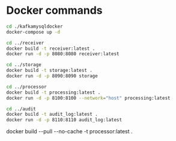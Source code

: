 # Docker commands

```bash
cd ./kafkamysqldocker
docker-compose up -d
```

```bash
cd ../receiver
docker build -t receiver:latest .
docker run -d -p 8080:8080 receiver:latest
```

```bash
cd ../storage
docker build -t storage:latest .
docker run -d -p 8090:8090 storage
```

```bash
cd ../processor
docker build -t processing:latest .
docker run -d -p 8100:8100 --network="host" processing:latest
```

```bash
cd ../audit
docker build -t audit_log:latest .
docker run -d -p 8110:8110 audit_log:latest
```

 docker build --pull --no-cache -t processor:latest .